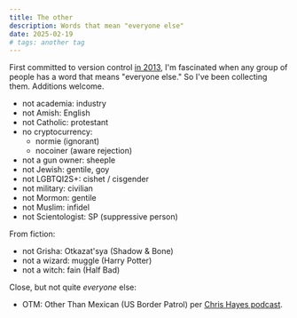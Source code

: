 ```yaml
---
title: The other
description: Words that mean "everyone else"
date: 2025-02-19
# tags: another tag
---
```


First committed to version control
[in 2013](https://github.com/jhannah/jays.net/commits/main/the_other.txt),
I'm fascinated when any group of people has a word that means "everyone else."
So I've been collecting them. Additions welcome.

* not academia: industry
* not Amish: English
* not Catholic: protestant
* no cryptocurrency:
  * normie (ignorant)
  * nocoiner (aware rejection)
* not a gun owner: sheeple
* not Jewish: gentile, goy
* not LGBTQI2S+: cishet / cisgender
* not military: civilian
* not Mormon: gentile
* not Muslim: infidel
* not Scientologist: SP (suppressive person)

From fiction:

* not Grisha: Otkazat'sya (Shadow & Bone)
* not a wizard: muggle (Harry Potter)
* not a witch: fain (Half Bad)

Close, but not quite *everyone* else:

* OTM: Other Than Mexican (US Border Patrol)
  per [Chris Hayes podcast](https://pca.st/episode/7713171d-cbd0-444d-ad2c-09582822ff67).

